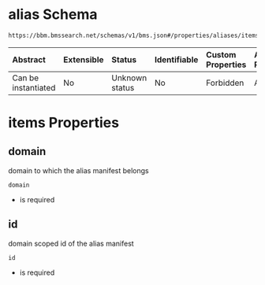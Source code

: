 # alias Schema

```txt
https://bbm.bmssearch.net/schemas/v1/bms.json#/properties/aliases/items
```



| Abstract            | Extensible | Status         | Identifiable | Custom Properties | Additional Properties | Access Restrictions | Defined In                                                                  |
| :------------------ | :--------- | :------------- | :----------- | :---------------- | :-------------------- | :------------------ | :-------------------------------------------------------------------------- |
| Can be instantiated | No         | Unknown status | No           | Forbidden         | Allowed               | none                | [bms.schema.json*](../../schemas/v1/bms.schema.json "open original schema") |

# items Properties



## domain

domain to which the alias manifest belongs

`domain`

*   is required

## id

domain scoped id of the alias manifest

`id`

*   is required
